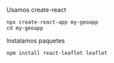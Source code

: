 

Usamos create-react
```
npx create-react-app my-geoapp
cd my-geoapp
```

Instalamos paquetes
```
npm install react-leaflet leaflet
```
